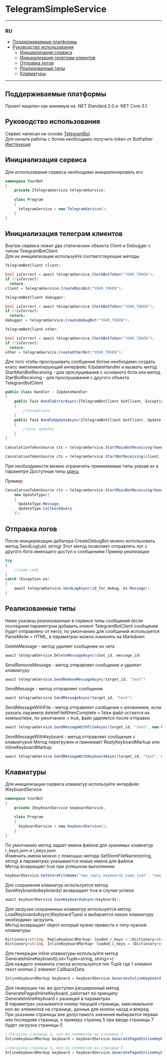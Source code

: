 # TelegramSimpleService

---

### RU
- [Поддерживаемые платформы](#поддерживаемые-платформы)
- [Руководство использования](#руководство-использования)
   - [Инициализация сервиса](#инициализация-сервиса)
   - [Инициализация телеграм клиентов](#инициализация-телеграм-клиентов)
   - [Отправка логов](#отправка-логов)
   - [Реализованные типы](#реализованные-типы)
   - [Клавиатуры](#клавиатуры)

---

## Поддерживаемые платформы
Проект нацелен как минимум на .NET Standard 2.0 и .NET Core 3.1.

## Руководство использования
Сервис написан на основе [TelegramBot](https://github.com/TelegramBots/Telegram.Bot)</br>
Для начала работы с ботом необходимо получить token от BotFather [Инструкция](https://core.telegram.org/bots#6-botfather)</br>

## Инициализация сервиса
Для использования сервиса необходимо инициализировать его

```C#
namespace YourBot
{
    private ITelegramService telegramService;
  
    class Program
    {
      telegramService = new TelegramService();
    }
}
```

## Инициализация телеграм клиентов
Внутри сервиса лежит два статических объекта Client и Debugger с типом TelegramBotClient</br>
Для их инициализации используйте соответствующие методы

```C#
TelegramBotClient client;

bool isCorrect = await telegramService.CheckBotToken("YOUR_TOKEN");
if (!isCorrect)
  return;
client = telegramService.CreateMainBot("YOUR_TOKEN");
```

```C#
TelegramBotClient debugger;

bool isCorrect = await telegramService.CheckBotToken("YOUR_TOKEN");
if (!isCorrect)
  return;
debugger = telegramService.CreateDebugBot("YOUR_TOKEN");
```

```C#
TelegramBotClient other;

bool isCorrect = await telegramService.CheckBotToken("YOUR_TOKEN");
if (!isCorrect)
  return;
other = telegramService.CreateOtherBot("YOUR_TOKEN");
```

Для того чтобы прослушивать сообщения ботом необходимо создать класс имплементирующий интерфейс IUpdateHandler
и вызвать метод StartMainBotReceiving - для прослушивания с основного бота
или метод StartBotReceiving - для прослушивания с другого объекта TelegramBotClient

```C#
public class Handler : IUpdateHandler
{
    public Task HandleErrorAsync(ITelegramBotClient botClient, Exception exception, CancellationToken cancellationToken)
    {
        //exceptions
    }
    public Task HandleUpdateAsync(ITelegramBotClient botClient, Update update, CancellationToken cancellationToken)
    {
        //your updates
    }
}
```
```C#
CancelationTokenSource cts = telegramService.StartMainBotReceiving(handler, new UpdateType[] { });
```
```C#
CancelationTokenSource cts = telegramService.StartBotReceiving(client, handler, new UpdateType[] { });
```
При необходимости можно ограничить принимаемые типы указав их в параметре
Доступные типы [здесь](https://github.com/TelegramBots/Telegram.Bot/blob/master/src/Telegram.Bot/Types/Enums/UpdateType.cs)

Пример:
```C#
CancelationTokenSource cts = telegramService.StartMainBotReceiving(handler,
    new UpdateType[]
    {
      UpdateType.Message,
      UpdateType.CallbackQuery
    });
```

## Отправка логов
После инициализации дебагера CreateDebugBot можно использовать метод SendLog(uid, string)
Этот метод позволяет отправлять лог с другого бота имеющего доступ к сообщениям
Пример реализации

```C#
try
{
    //some code
}
catch (Exception ex)
{
    await telegramService.SendLogAsync(id_for_debug, ex.Message); 
}
```

## Реализованные типы
Ниже указаны реализованные в сервисе типы сообщений (если последним параметром добавить клиент TelegramBotClient сообщение будет отправлено от него), по умолчанию для сообщений используется ParseMode = HTML, в параметрах можно изменить на Markdown

DeleteMessage - метод удаляет сообщение из чата
```C#
await telegramService.DeleteMessageAsync(chat_id, message_id)
```

SendRemoveMessage - метод отправляет сообщение и удаляет клавиатуру
```C#
await telegramService.SendRemoveMessageAsync(target_id, "text")
```

SendMessage - метод отправляет сообщение
```C#
await telegramService.SendMessageAsync(target_id, "text")
```

SendMessageWithFile - метод отправляет сообщение с вложением, если указать параметр deleteFileWhenComplete = false файл остается на компьютере,
по умолчанию = true, файл удаляется после отправки
```C#
await telegramService.SendMessageWithFileAsync(target_id, "text", new FileStream("example.txt", FileMode.Open))
```

SendMessageWithKeyboard - метод отправляет сообщение с клавиатурой
Метод перегружен и принимает ReplyKeyboardMarkup или InlineKeyboardMarkup
```C#
await telegramService.SendMessageWithKeyboardAsync(target_id, "text", markup)
```

## Клавиатуры
Для иницилизации сервиса клавиатур используйте интерфейс IKeyboardService

```C#
namespace YourBot
{
    private IKeyboardService keyboardService;
  
    class Program
    {
      keyboardService = new KeyboardService();
    }
}
```

По умолчанию метод задает имена файлов для хранимых клавиатур r_keys.json и i_keys.json</br>
Изменить имена можно с помощью метода SetStoreFileName(string, string) в параметрах указываются новые имена для файлов</br>
Метод возвращает true при успешном выполнении

```C#
keyboardService.SetStoreFileName("new_reply_keyboards_name.json", "new_inline_keyboards_name.json")
```

Для сохранения клавиатур используется метод SaveKeyboards(keyboards) возвращает true в случае успеха

```C#
await keyboardService.SaveKeyboardsAsync(keyboards);
```

Для загрузки сохраненных клавиатур используется метод LoadKeyboardsAsync(KeyboardType) и выбирается какую клавиатуру необходимо загрузить</br>
Метод возвращает object который нужно привести к типу нужной клавиатуры

```C#
Dictionary<string, ReplyKeyboardMarkup> loaded_r_keys = (Dictionary<string, ReplyKeyboardMarkup>)await keyboardService.LoadKeyboardsAsync(KeyboardType.Reply);
Dictionary<string, InlineKeyboardMarkup> loaded_i_keys = (Dictionary<string, InlineKeyboardMarkup>)await keyboardService.LoadKeyboardsAsync(KeyboardType.Inline);
```

Для генерации inline клавиатуры используйте метод GenerateInlineKeyboard(List<Tuple<string, string>>) </br>
Для каждого элемента списка используется тип Tuple где 1 элемент текст кнопки 2 элемент CallbackData

```C#
InlineKeyboardMarkup keyboard = keyboardService.GenerateInlineKeyboard(myCollection);
```

Для генерации так же доступен расширенный метод GeneratePagedInlineKeyboard, работает по принципу GenerateInlineKeyboard с разницей в параметрах</br>
В параметрах указывается номер текущей страницы, максимальное кол-во элементов на странице, данные для кнопок назад и вперед</br>
При указании страницы вне допустимого значения выбирается первая или последняя страница, к примеру страниц 5 при вводе страницы 7 будет загрузка страницы 5

```C#
//Загрузка страницы 1, кол-во элементов на странице 5
InlineKeyboardMarkup keyboard = keyboardService.GeneratePagedInlineKeyboard(myCollection, 1, 5, new Tuple<string, string>("Btn1", "Back"), new Tuple<string, string>("Btn2", "Forward"));

//Загрузка страницы 3, кол-во элементов на странице 5
InlineKeyboardMarkup keyboard = keyboardService.GeneratePagedInlineKeyboard(myCollection, 3, 5, new Tuple<string, string>("Btn1", "Back"), new Tuple<string, string>("Btn2", "Forward"));
```
